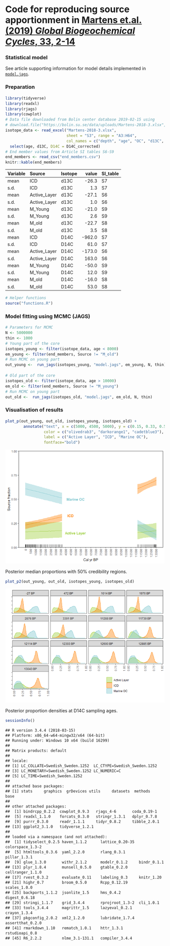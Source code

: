 Code for reproducing source apportionment in [Martens et.al. (2019) *Global Biogeochemical Cycles*, 33, 2-14](https://agupubs.onlinelibrary.wiley.com/doi/full/10.1029/2018GB005969)
================

### Statistical model

See article supporting information for model details implemented in [`model.jags`](model.jags).

### Preparation

``` r
library(tidyverse)
library(readxl)
library(rjags)
library(cowplot)
# Data file downloaded from Bolin center database 2019-02-15 using
# download.file("https://bolin.su.se/data/uploads/Martens-2018-3.xlsx", destfile = "Martens-2018-3.xlsx", mode = "wb")
isotope_data <- read_excel("Martens-2018-3.xlsx", 
                           sheet = "S3", range = "A3:H64",
                           col_names = c("depth", "age", "OC", "d13C", "OC_flux", "lab", "D14C_raw", "D14C_corrected")) %>% 
  select(age, d13C, D14C = D14C_corrected)
# End member values from Article SI tables S6-S9
end_members <- read_csv("end_members.csv")
knitr::kable(end_members)
```

| Variable | Source        | Isotope |   value| SI\_table |
|:---------|:--------------|:--------|-------:|:----------|
| mean     | ICD           | d13C    |   -26.3| S7        |
| s.d.     | ICD           | d13C    |     1.3| S7        |
| mean     | Active\_Layer | d13C    |   -27.1| S6        |
| s.d.     | Active\_Layer | d13C    |     1.0| S6        |
| mean     | M\_Young      | d13C    |   -21.0| S9        |
| s.d.     | M\_Young      | d13C    |     2.6| S9        |
| mean     | M\_old        | d13C    |   -22.7| S8        |
| s.d.     | M\_old        | d13C    |     3.5| S8        |
| mean     | ICD           | D14C    |  -962.0| S7        |
| s.d.     | ICD           | D14C    |    61.0| S7        |
| mean     | Active\_Layer | D14C    |  -173.0| S6        |
| s.d.     | Active\_Layer | D14C    |   163.0| S6        |
| mean     | M\_Young      | D14C    |   -50.0| S9        |
| s.d.     | M\_Young      | D14C    |    12.0| S9        |
| mean     | M\_old        | D14C    |   -16.0| S8        |
| s.d.     | M\_old        | D14C    |    53.0| S8        |

``` r
# Helper functions
source("functions.R")
```

### Model fitting using MCMC (JAGS)

``` r
# Parameters for MCMC
N <- 5000000
thin <- 1000
# Young part of the core
isotopes_young <- filter(isotope_data, age < 8000)
em_young <- filter(end_members, Source != "M_old")
# Run MCMC on young part
out_young <-  run_jags(isotopes_young, "model.jags", em_young, N, thin)

# Old part of the core
isotopes_old <- filter(isotope_data, age > 10000)
em_old <- filter(end_members, Source != "M_young")
# Run MCMC on young part
out_old <-  run_jags(isotopes_old, "model.jags", em_old, N, thin)
```

### Visualisation of results

``` r
plot_p(out_young, out_old, isotopes_young, isotopes_old) +
        annotate("text", x = c(5000, 4500, 5000), y = c(0.15, 0.33, 0.5), 
                 color = c("olivedrab3", "darkorange1", "cadetblue3"),
                 label = c("Active Layer", "ICD", "Marine OC"),
                 fontface="bold")
```

![](README_files/figure-markdown_github/unnamed-chunk-3-1.png)

Posterior median proportions with 50% credibility regions.

``` r
plot_p2(out_young, out_old, isotopes_young, isotopes_old) 
```

![](README_files/figure-markdown_github/unnamed-chunk-4-1.png)

Posterior proportion densities at D14C sampling ages.

``` r
sessionInfo()
```

    ## R version 3.4.4 (2018-03-15)
    ## Platform: x86_64-w64-mingw32/x64 (64-bit)
    ## Running under: Windows 10 x64 (build 16299)
    ## 
    ## Matrix products: default
    ## 
    ## locale:
    ## [1] LC_COLLATE=Swedish_Sweden.1252  LC_CTYPE=Swedish_Sweden.1252   
    ## [3] LC_MONETARY=Swedish_Sweden.1252 LC_NUMERIC=C                   
    ## [5] LC_TIME=Swedish_Sweden.1252    
    ## 
    ## attached base packages:
    ## [1] stats     graphics  grDevices utils     datasets  methods   base     
    ## 
    ## other attached packages:
    ##  [1] bindrcpp_0.2.2  cowplot_0.9.3   rjags_4-6       coda_0.19-1    
    ##  [5] readxl_1.1.0    forcats_0.3.0   stringr_1.3.1   dplyr_0.7.8    
    ##  [9] purrr_0.3.0     readr_1.1.1     tidyr_0.8.2     tibble_2.0.1   
    ## [13] ggplot2_3.1.0   tidyverse_1.2.1
    ## 
    ## loaded via a namespace (and not attached):
    ##  [1] tidyselect_0.2.5 haven_1.1.2      lattice_0.20-35  colorspace_1.3-2
    ##  [5] htmltools_0.3.6  yaml_2.2.0       rlang_0.3.1      pillar_1.3.1    
    ##  [9] glue_1.3.0       withr_2.1.2      modelr_0.1.2     bindr_0.1.1     
    ## [13] plyr_1.8.4       munsell_0.5.0    gtable_0.2.0     cellranger_1.1.0
    ## [17] rvest_0.3.2      evaluate_0.11    labeling_0.3     knitr_1.20      
    ## [21] highr_0.7        broom_0.5.0      Rcpp_0.12.19     scales_1.0.0    
    ## [25] backports_1.1.2  jsonlite_1.5     hms_0.4.2        digest_0.6.18   
    ## [29] stringi_1.1.7    grid_3.4.4       rprojroot_1.3-2  cli_1.0.1       
    ## [33] tools_3.4.4      magrittr_1.5     lazyeval_0.2.1   crayon_1.3.4    
    ## [37] pkgconfig_2.0.2  xml2_1.2.0       lubridate_1.7.4  assertthat_0.2.0
    ## [41] rmarkdown_1.10   rematch_1.0.1    httr_1.3.1       rstudioapi_0.8  
    ## [45] R6_2.2.2         nlme_3.1-131.1   compiler_3.4.4
